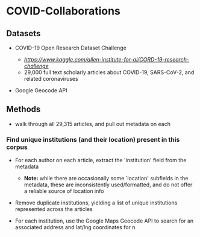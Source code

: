 # COVID-Collaborations

## Datasets
* COVID-19 Open Research Dataset Challenge
	* *https://www.kaggle.com/allen-institute-for-ai/CORD-19-research-challenge*
	* 29,000 full text scholarly articles about COVID-19, SARS-CoV-2, and related coronaviruses

* Google Geocode API


## Methods

* walk through all 29,315 articles, and pull out metadata on each

### Find unique institutions (and their location) present in this corpus

* For each author on each article, extract the 'institution' field from the metadata
	*  **Note:** while there are occasionally some `location' subfields in the metadata, these are inconsistently used/formatted, and do not offer a reliable source of location info
* Remove duplicate institutions, yielding a list of unique institutions represented across the articles

* For each institution, use the Google Maps Geocode API to search for an associated address and lat/lng coordinates for n  